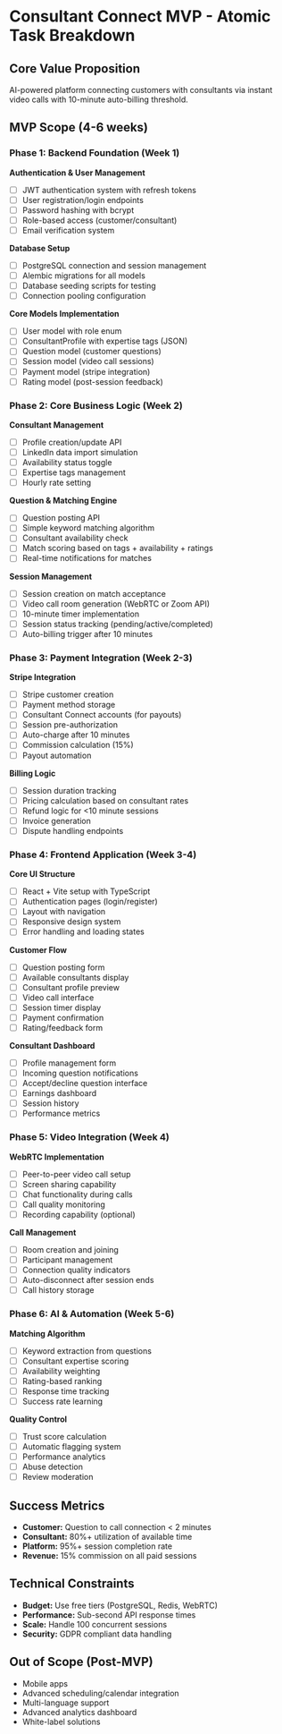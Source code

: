 # Consultant Connect MVP - Atomic Task Breakdown

## Core Value Proposition
AI-powered platform connecting customers with consultants via instant video calls with 10-minute auto-billing threshold.

## MVP Scope (4-6 weeks)

### Phase 1: Backend Foundation (Week 1)
**Authentication & User Management**
- [ ] JWT authentication system with refresh tokens
- [ ] User registration/login endpoints
- [ ] Password hashing with bcrypt
- [ ] Role-based access (customer/consultant)
- [ ] Email verification system

**Database Setup**
- [ ] PostgreSQL connection and session management
- [ ] Alembic migrations for all models
- [ ] Database seeding scripts for testing
- [ ] Connection pooling configuration

**Core Models Implementation**
- [ ] User model with role enum
- [ ] ConsultantProfile with expertise tags (JSON)
- [ ] Question model (customer questions)
- [ ] Session model (video call sessions)
- [ ] Payment model (stripe integration)
- [ ] Rating model (post-session feedback)

### Phase 2: Core Business Logic (Week 2)
**Consultant Management**
- [ ] Profile creation/update API
- [ ] LinkedIn data import simulation
- [ ] Availability status toggle
- [ ] Expertise tags management
- [ ] Hourly rate setting

**Question & Matching Engine**
- [ ] Question posting API
- [ ] Simple keyword matching algorithm
- [ ] Consultant availability check
- [ ] Match scoring based on tags + availability + ratings
- [ ] Real-time notifications for matches

**Session Management**
- [ ] Session creation on match acceptance
- [ ] Video call room generation (WebRTC or Zoom API)
- [ ] 10-minute timer implementation
- [ ] Session status tracking (pending/active/completed)
- [ ] Auto-billing trigger after 10 minutes

### Phase 3: Payment Integration (Week 2-3)
**Stripe Integration**
- [ ] Stripe customer creation
- [ ] Payment method storage
- [ ] Consultant Connect accounts (for payouts)
- [ ] Session pre-authorization
- [ ] Auto-charge after 10 minutes
- [ ] Commission calculation (15%)
- [ ] Payout automation

**Billing Logic**
- [ ] Session duration tracking
- [ ] Pricing calculation based on consultant rates
- [ ] Refund logic for <10 minute sessions
- [ ] Invoice generation
- [ ] Dispute handling endpoints

### Phase 4: Frontend Application (Week 3-4)
**Core UI Structure**
- [ ] React + Vite setup with TypeScript
- [ ] Authentication pages (login/register)
- [ ] Layout with navigation
- [ ] Responsive design system
- [ ] Error handling and loading states

**Customer Flow**
- [ ] Question posting form
- [ ] Available consultants display
- [ ] Consultant profile preview
- [ ] Video call interface
- [ ] Session timer display
- [ ] Payment confirmation
- [ ] Rating/feedback form

**Consultant Dashboard**
- [ ] Profile management form
- [ ] Incoming question notifications
- [ ] Accept/decline question interface
- [ ] Earnings dashboard
- [ ] Session history
- [ ] Performance metrics

### Phase 5: Video Integration (Week 4)
**WebRTC Implementation**
- [ ] Peer-to-peer video call setup
- [ ] Screen sharing capability
- [ ] Chat functionality during calls
- [ ] Call quality monitoring
- [ ] Recording capability (optional)

**Call Management**
- [ ] Room creation and joining
- [ ] Participant management
- [ ] Connection quality indicators
- [ ] Auto-disconnect after session ends
- [ ] Call history storage

### Phase 6: AI & Automation (Week 5-6)
**Matching Algorithm**
- [ ] Keyword extraction from questions
- [ ] Consultant expertise scoring
- [ ] Availability weighting
- [ ] Rating-based ranking
- [ ] Response time tracking
- [ ] Success rate learning

**Quality Control**
- [ ] Trust score calculation
- [ ] Automatic flagging system
- [ ] Performance analytics
- [ ] Abuse detection
- [ ] Review moderation

## Success Metrics
- **Customer:** Question to call connection < 2 minutes
- **Consultant:** 80%+ utilization of available time
- **Platform:** 95%+ session completion rate
- **Revenue:** 15% commission on all paid sessions

## Technical Constraints
- **Budget:** Use free tiers (PostgreSQL, Redis, WebRTC)
- **Performance:** Sub-second API response times
- **Scale:** Handle 100 concurrent sessions
- **Security:** GDPR compliant data handling

## Out of Scope (Post-MVP)
- Mobile apps
- Advanced scheduling/calendar integration
- Multi-language support
- Advanced analytics dashboard
- White-label solutions
